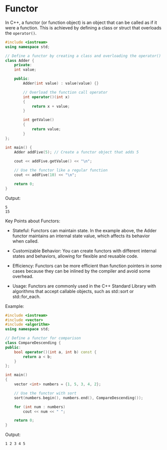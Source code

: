 # Functor

In C++, a functor (or function object) is an object that can be called as if it were a function. This is achieved by defining a class or struct that overloads the `operator()`.

```cpp
#include <iostream>
using namespace std;

// Define a functor by creating a class and overloading the operator()
class Adder {
    private:
    int value;

    public:
        Adder(int value) : value(value) {}

        // Overload the function call operator
        int operator()(int x)
        {
            return x + value;
        }

        int getValue()
        {
            return value;
        }
};

int main() {
    Adder addFive(5); // Create a functor object that adds 5
    
    cout << addFive.getValue() << "\n";

    // Use the functor like a regular function
    cout << addFive(10) << "\n";

    return 0;
}
```

Output:

```
5
15
```

Key Points about Functors:
- Stateful: Functors can maintain state. In the example above, the Adder functor maintains an internal state value, which affects its behavior when called.

- Customizable Behavior: You can create functors with different internal states and behaviors, allowing for flexible and reusable code.

- Efficiency: Functors can be more efficient than function pointers in some cases because they can be inlined by the compiler and avoid some overhead.

- Usage: Functors are commonly used in the C++ Standard Library with algorithms that accept callable objects, such as std::sort or std::for_each.

Example: 

```cpp
#include <iostream>
#include <vector>
#include <algorithm>
using namespace std;

// Define a functor for comparison
class CompareDescending {
public:
    bool operator()(int a, int b) const {
        return a < b;
    }
};

int main()
{
    vector <int> numbers = {1, 5, 3, 4, 2};

    // Use the functor with sort
    sort(numbers.begin(), numbers.end(), CompareDescending());

    for (int num : numbers)
        cout << num << " ";

    return 0;
}
```

Output:

```
1 2 3 4 5 
```